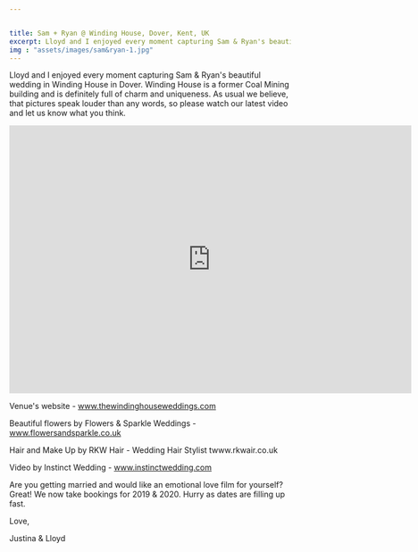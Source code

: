 ```yaml
---


title: Sam + Ryan @ Winding House, Dover, Kent, UK
excerpt: Lloyd and I enjoyed every moment capturing Sam & Ryan's beautiful wedding in Winding House in Dover.
img : "assets/images/sam&ryan-1.jpg"
---
```


Lloyd and I enjoyed every moment capturing Sam & Ryan's beautiful wedding in Winding House in Dover. Winding House is a former Coal Mining building and is definitely full of charm and uniqueness. As usual we believe, that pictures speak louder than any words, so please watch our latest video and let us know what you think.


<iframe src="https://player.vimeo.com/video/284338083?title=0&byline=0&portrait=0" width="720" height="480" frameborder="0" allow="autoplay; fullscreen" allowfullscreen></iframe>

Venue's website - www.thewindinghouseweddings.com

Beautiful flowers by Flowers & Sparkle Weddings - www.flowersandsparkle.co.uk

Hair and Make Up by RKW Hair - Wedding Hair Stylist twww.rkwair.co.uk

Video by Instinct Wedding - www.instinctwedding.com

 

Are you getting married and would like an emotional love film for yourself? Great! We now take bookings for 2019 & 2020. Hurry as dates are filling up fast.

 

 

Love,

Justina & Lloyd


